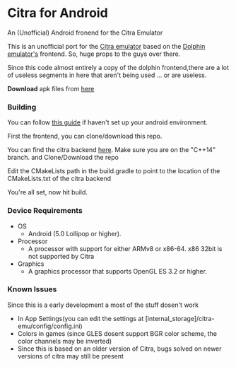 # Citra for Android
An (Unofficial) Android fronend for the Citra Emulator

This is an unofficial port for the [Citra emulator](https://github.com/citra-emu) based on the [Dolphin emulator's](https://github.com/dolphin-emu) frontend.
So, huge props to the guys over there.

Since this code almost entirely a copy of the dolphin frontend,there are a lot of useless segments in here that aren't being used ... or are useless.

**Download** apk files from [here](https://github.com/SachinVin/citra_android/releases)

### Building
You can follow [this guide](https://github.com/dolphin-emu/dolphin/blob/master/AndroidSetup.md) if haven't set up your android environment.

First the frontend, you can clone/download this repo.

You can find the citra backend [here](https://github.com/SachinVin/citra/tree/c++14). Make sure you are on the "C++14" branch. and Clone/Download the repo

Edit the CMakeLists path in the build.gradle to point to the location of the CMakeLists.txt of the citra backend

You're all set, now hit build.

### Device Requirements
* OS
  * Android (5.0 Lollipop or higher).
* Processor
  * A processor with support for either ARMv8 or x86-64. x86 32bit is not supported by Citra
* Graphics
  * A graphics processor that supports OpenGL ES 3.2 or higher.
    
### Known Issues
Since this is a early development a most of the stuff dosen't work
* In App Settings(you can edit the settings at [internal_storage]/citra-emu/config/config.ini)
* Colors in games (since GLES dosent support BGR color scheme, the color channels may be inverted)
* Since this is based on an older version of Citra, bugs solved on newer versions of citra may still be present

